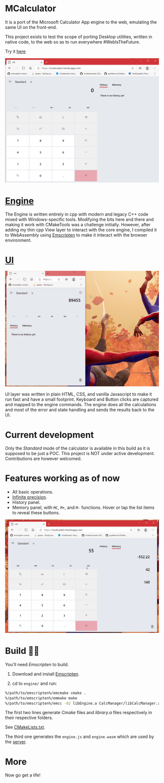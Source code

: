 # MCalculator

It is a port of the Microsoft Calculator App engine to the web, emulating the same UI on the front-end. 

This project exists to test the scope of porting Desktop utilities, written in native code, to the web so as to run everywhere #WebIsTheFuture.

Try it [here](https://muzam1l.github.io/mcalculator)

![screenshot](./engine/docs/Images/calc-screenshot.png)

# [Engine](./engine)

The Engine is written entirely in cpp with modern and legacy C++ code mixed with Windows-specific tools. Modifying the bits here and there and making it work with CMakeTools was a challenge initially. However, after adding my thin cpp View layer to interact with the core engine, I compiled it to WebAssembly using [Emscripten](https://emscripten.org/) to make it interact with the browser environment.

# [UI](./server)

![responsive example](./engine/docs/Images/calc-resposive.gif)

UI layer was written in plain HTML, CSS, and vanilla Javascript to make it run fast and have a small footprint. Keyboard and Button clicks are captured and mapped to the engine commands. The engine does all the calculations and most of the error and state handling and sends the results back to the UI.

# Current development

Only the _Standard_ mode of the calculator is available in this build as it is supposed to be just a POC. This project is NOT under active development. Contributions are however welcomed.

# Features working as of now
* All basic operations.
* [Infinite precision](https://en.wikipedia.org/wiki/Arbitrary-precision_arithmetic).
* History panel.
* Memory panel, with `MC`, `M+`, and `M-` functions. Hover or tap the list items to reveal these buttons.

![memory-screenshot](./engine/docs/Images/calc-memory.gif)

# Build 🤷‍♂️

You'll need _Emscripten_ to build. 

1. Download and install [Emscripten](https://emscripten.org/docs/getting_started/downloads.html#sdk-download-and-install).

2. cd to `engine/` and run:

```bash
%/path/to/emscripten%/emcmake cmake .
%/path/to/emscripten%/emmake make
%/path/to/emscripten%/emcc -02 libEngine.a CalcManager/libCalcManager.a CalcModel/libCalcModel.a  -o engine.js
```

The first two lines generate _Cmake_ files and _library.a_ files respectively in their respective folders.

See [CMakeLists.txt](./engine/CMakeLists.txt).

The third one generates the `engine.js` and `engine.wasm` which are used by the [server](./server).

# More

Now go get a life!
